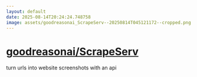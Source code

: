 ```yaml
---
layout: default
date: 2025-08-14T20:24:24.748758
image: assets/goodreasonai_ScrapeServ--20250814T045121172--cropped.png
---
```


# [goodreasonai/ScrapeServ](https://github.com/goodreasonai/ScrapeServ)

turn urls into website screenshots with an api
